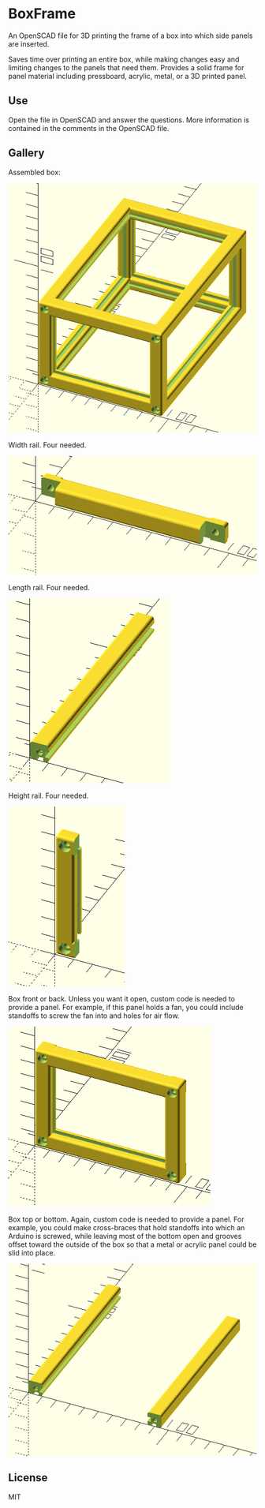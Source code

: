 # BoxFrame
An OpenSCAD file for 3D printing the frame of a box into which side panels are inserted.

Saves time over printing an entire box, while making changes easy and limiting changes to the panels that need them. Provides a solid frame for panel material including pressboard, acrylic, metal, or a 3D printed panel.

## Use

Open the file in OpenSCAD and answer the questions. More information is contained in the comments in the OpenSCAD file.

## Gallery

Assembled box:

![Frame](/img/frame.png)

Width rail. Four needed.

![Width rail](/img/width_rail.png)

Length rail. Four needed.

![Length rail](/img/length_rail.png)

Height rail. Four needed.

![Height rail](/img/height_rail.png)

Box front or back. Unless you want it open, custom code is needed to provide a panel. For example, if this panel holds a fan, you could include standoffs to screw the fan into and holes for air flow.

![Front](/img/front.png)

Box top or bottom. Again, custom code is needed to provide a panel. For example, you could make cross-braces that hold standoffs into which an Arduino is screwed, while leaving most of the bottom open and grooves offset toward the outside of the box so that a metal or acrylic panel could be slid into place.

![Top](/img/top.png)

## License

MIT
